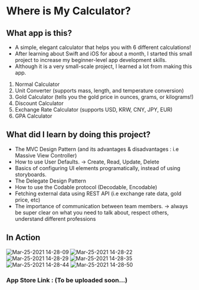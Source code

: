 # Where is My Calculator? 

## What app is this?
- A simple, elegant calculator that helps you with 6 different calculations!
- After learning about Swift and iOS for about a month, I started this small project to increase my beginner-level app development skills. 
- Although it is a very small-scale project, I learned a lot from making this app.  
1. Normal Calculator
2. Unit Converter (supports mass, length, and temperature conversion)
3. Gold Calculator (tells you the gold price in ounces, grams, or kilograms!)
4. Discount Calculator
5. Exchange Rate Calculator (supports USD, KRW, CNY, JPY, EUR)
6. GPA Calculator

## What did I learn by doing this project?
- The MVC Design Pattern (and its advantages & disadvantages : i.e Massive View Controller)
- How to use User Defaults. →      Create, Read, Update, Delete
- Basics of configuring UI elements programatically, instead of using storyboards.
- The Delegate Design Pattern
- How to use the Codable protocol (Decodable, Encodable)
- Fetching external data using REST API (i.e exchange rate data, gold price, etc)
- The importance of communication between team members.     → always be super clear on what you need to talk about, respect others, understand different professions


## In Action
![Mar-25-2021 14-28-09](https://user-images.githubusercontent.com/44637101/112423762-97f4eb00-8d76-11eb-83b8-7767f8aa155b.gif)
![Mar-25-2021 14-28-22](https://user-images.githubusercontent.com/44637101/112423766-99beae80-8d76-11eb-8e4a-8c4997d02c0c.gif)
![Mar-25-2021 14-28-29](https://user-images.githubusercontent.com/44637101/112423769-9b887200-8d76-11eb-9761-53e426fb60ef.gif)
![Mar-25-2021 14-28-35](https://user-images.githubusercontent.com/44637101/112423772-9c210880-8d76-11eb-8b3d-95184d98257e.gif)
![Mar-25-2021 14-28-44](https://user-images.githubusercontent.com/44637101/112423774-9deacc00-8d76-11eb-8fe0-5e08cb3c8055.gif)
![Mar-25-2021 14-28-50](https://user-images.githubusercontent.com/44637101/112423783-a0e5bc80-8d76-11eb-895e-1576a1491a4e.gif)



### App Store Link : (To be uploaded soon...)
